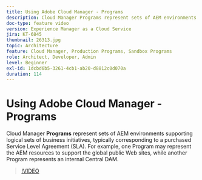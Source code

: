 ```yaml
---
title: Using Adobe Cloud Manager - Programs
description: Cloud Manager Programs represent sets of AEM environments supporting logical sets of business initiatives, typically corresponding to a purchased Service Level Agreement (SLA). For example, one Program may represent the AEM resources to support the global public Web sites, while another Program represents an internal Central DAM.
doc-type: feature video
version: Experience Manager as a Cloud Service
jira: KT-6845
thumbnail: 26313.jpg
topic: Architecture
feature: Cloud Manager, Production Programs, Sandbox Programs
role: Architect, Developer, Admin
level: Beginner
exl-id: 1dcbd6b5-3261-4cb1-ab20-d8812c0d070a
duration: 114
---
```

# Using Adobe Cloud Manager - Programs

Cloud Manager **Programs** represent sets of AEM environments supporting logical sets of business initiatives, typically corresponding to a purchased Service Level Agreement (SLA). For example, one Program may represent the AEM resources to support the global public Web sites, while another Program represents an internal Central DAM.

>[!VIDEO](https://video.tv.adobe.com/v/26313?quality=12&learn=on)
